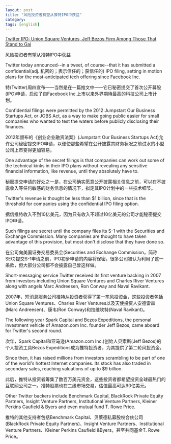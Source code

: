 ```yaml
---
layout: post
title: "风险投资者有望从推特IPO中获益"
category: 
tags: [english]
---
```

[Twitter IPO: Union Square Ventures, Jeff Bezos Firm Among Those That Stand to Gai](http://xue.youdao.com/biarticle.a?articleId=-5217736901027230603&date=2013-09-17&position=read&channelType=personal)  

风险投资者有望从推特IPO中获益

Twitter today announced--in a tweet, of course--that it has submitted a confidential(adj. 机密的；表示信任的；获信任的) IPO filing, setting in motion plans for the most-anticipated tech offering since Facebook Inc.

特(Twitter)周四宣布——当然是在一篇推文中——它已秘密提交了首次公开募股(IPO)申请，启动了自Facebook Inc.上市以来外界期待最高的科技公司上市计划。

Confidential filings were permitted by the 2012 Jumpstart Our Business Startups Act, or JOBS Act, as a way to make going public easier for small companies who wanted to test the waters before publicly disclosing their finances.

2012年颁布的《创业企业融资法案》(Jumpstart Our Business Startups Act)允许公司秘密提交IPO申请，以便使那些希望在公开披露其财务状况之前试水的小型公司上市变得更加容易。

One advantage of the secret filings is that companies can work out some of the technical kinks in their IPO plans without revealing any sensitive financial information, like revenue, until they absolutely have to.

秘密提交申请的好处之一是，在公司确实愿意公开披露相关信息之前，可以在不披露收入等任何敏感的财务信息的情况下，拟定其IPO计划中的一些技术细节。

Twitter's revenue is thought be less than $1 billion, since that is the threshold for companies using the confidential IPO filing option.

据信推特收入不到10亿美元，因为只有收入不超过10亿美元的公司才能秘密提交IPO申请。

Such filings are secret until the company files its S-1 with the Securities and Exchange Commission. Many companies are thought to have taken advantage of this provision, but most don't disclose that they have done so.

在公司向美国证券交易委员会(Securities and Exchange Commission，简称SEC)提交S-1申请之前，IPO初步申请的内容将保密。很多公司被认为利用了这一条款，但大部分公司都不会披露自己曾这样做。

Short-messaging service Twitter received its first venture backing in 2007 from investors including Union Square Ventures and Charles River Ventures along with angels Marc Andreesen, Ron Conway and Naval Ravikant.

2007年，短消息服务公司推特从投资者获得了第一笔风投资金，这些投资者包括Union Square Ventures、Charles River Ventures以及天使投资人安德雷森(Marc Andreesen)、康韦(Ron Conway)和拉维坎特(Naval Ravikant)。

The following year Spark Capital and Bezos Expeditions, the personal investment vehicle of Amazon.com Inc. founder Jeff Bezos, came aboard for Twitter's second round.

次年，Spark Capital和亚马逊(Amazon.com Inc.)创始人贝索斯(Jeff Bezos)的个人投资工具Bezos Expeditions成为推特投资者，为其提供了第二轮风投资金。

Since then, it has raised millions from investors scrambling to be part of one of the world's hottest Internet companies. Its stock has also traded in secondary sales, reaching valuations of up to $9 billion.

此后，推特从投资者筹集了数百万美元资金，这些投资者都希望投资全球最热门的互联网公司之一。推特股票也在二级市场交易，估值最高可达90亿美元。

Other Twitter backers include Benchmark Capital, BlackRock Private Equity Partners, Insight Venture Partners, Institutional Venture Partners, Kleiner Perkins Caufield & Byers and even mutual fund T. Rowe Price.

推特的其他支持者包括Benchmark Capital、贝莱德私募股权合伙公司(BlackRock Private Equity Partners)、Insight Venture Partners、Institutional Venture Partners、Kleiner Perkins Caufield &Byers，甚至共同基金T. Rowe Price。
